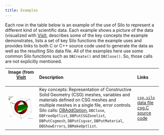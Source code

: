 ```yaml
---
title: Examples
---
```


Each row in the table below is an example of the use of Silo to represent a different kind of scientific data.
Each example shows a picture of the data (visualized with [VisIt](https://visit.llnl.gov), describes some of the key concepts the example demonstrates, lists a set of key Silo functions the example uses and provides links to both C or C++ source code used to generate the data as well as the resulting Silo data file.
All of the examples here use some common Silo functions such as `DBCreate()` and `DBClose()`.
So, those calls are not explicitly mentioned.

Image (from [VisIt](https://visit.llnl.gov) &nbsp;&nbsp;&nbsp;&nbsp;&nbsp;&nbsp;&nbsp;&nbsp;&nbsp;&nbsp;&nbsp;&nbsp;&nbsp;&nbsp;&nbsp;&nbsp;&nbsp;&nbsp;&nbsp;&nbsp;&nbsp;| Description | Links
:---: | :--- | :---
![](csg.jpg) | Key concepts: Representation of Constructive Solid Geometry (CSG) meshes, variables and materials defined on CSG meshes and multiple meshes in a single file, error controls.  Silo calls: [DBAddOption], `DBClose`, `DBFreeOptlist`, `DBPutCSGZonelist`, `DBPutCsgmesh`, `DBPutCsgvar`, `DBPutMaterial`, `DBShowErrors`, `DBMakeOptlist`. | [`csg.silo` data file](csg.silo)<br>[csg.C source code](csg_mesh.C)

[DBAddOption]: https://silo.readthedocs.io/en/latest/optlists.html#dbaddoption

